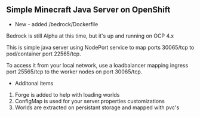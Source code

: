 ## Simple Minecraft Java Server on OpenShift

* New - added /bedrock/Dockerfile

Bedrock is still Alpha at this time, but it's up and running on OCP 4.x

This is simple java server using NodePort service to map ports 30065/tcp to pod/container port 22565/tcp. 

To access it from your local network, use a loadbalancer mapping ingress port 25565/tcp to the worker nodes on port 30065/tcp.

* Additonal items
1. Forge is added to help with loading worlds
2. ConfigMap is used for your server.properties customizations
3. Worlds are extracted on persistant storage and mapped with pvc's

